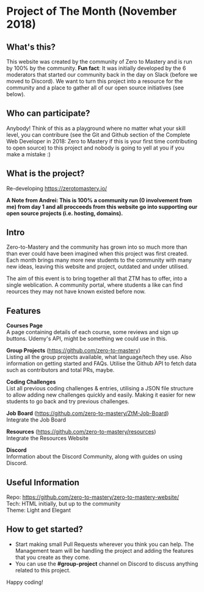 # Project of The Month (November 2018)

## What's this?
This website was created by the community of Zero to Mastery and is run by 100% by the community. **Fun fact**: It was initially developed by the 6 moderators that started our community back in the day on Slack (before we moved to Discord). We want to turn this project into a resource for the community and a place to gather all of our open source initiatives (see below).

## Who can participate?
Anybody! Think of this as a playground where no matter what your skill level, you can contribure (see the Git and Github section of the Complete Web Developer in 2018: Zero to Mastery if this is your first time contributing to open source) to this project and nobody is going to yell at you if you make a mistake :)

## What is the project?
Re-developing  https://zerotomastery.io/  

**A Note from Andrei: This is 100% a community run (0 involvement from me) from day 1 and all procceeds from this website go into supporting our open source projects (i.e. hosting, domains).**

## Intro
Zero-to-Mastery and the community has grown into so much more than than ever could have been imagined when this project was first created. Each month brings many more new students to the community with many new ideas, leaving this website and project, outdated and under utilised. 

The aim of this event is to bring together all that ZTM has to offer, into a single weblication. A community portal, where students a like can find reources they may not have known existed before now.

## Features
**Courses Page**  
A page containing details of each course, some reviews and sign up buttons. 
Udemy's API, might be something we could use in this.

**Group Projects** (https://github.com/zero-to-mastery)  
Listing all the group projects available, what language/tech they use. Also information on getting started and FAQs. Utilise the Github API to fetch data such as contributors and total PRs, maybe.

**Coding Challenges**   
List all previous coding challenges & entries, utilising a JSON file structure to allow adding new challenges quickly and easily. Making it easier for new students to go back and try previous challenges. 

**Job Board** (https://github.com/zero-to-mastery/ZtM-Job-Board)  
Integrate the Job Board

**Resources** (https://github.com/zero-to-mastery/resources)  
Integrate the Resources Website

**Discord**  
Information about the Discord Community, along with guides on using Discord.

## Useful Information
Repo: https://github.com/zero-to-mastery/zero-to-mastery-website/  
Tech: HTML initially, but up to the community  
Theme: Light and Elegant  


## How to get started?
- Start making small Pull Requests wherever you think you can help. The Management team will be handling the project and adding the features that you create as they come.  
- You can use the **#group-project** channel on Discord to discuss anything related to this project.  

Happy coding!



